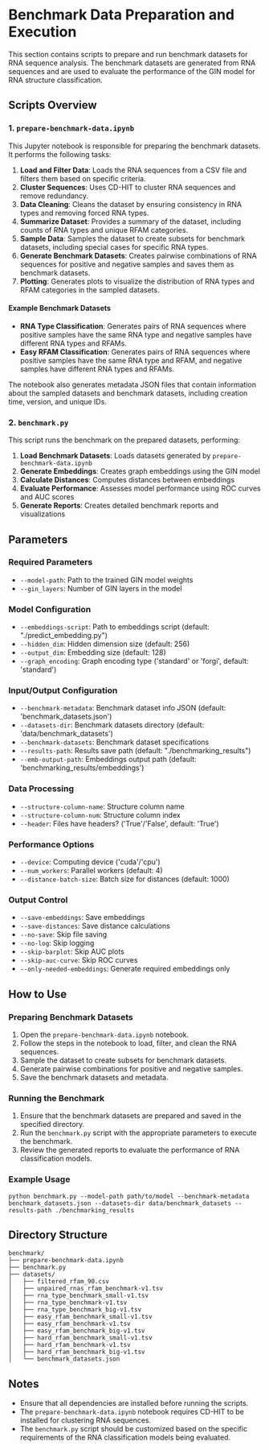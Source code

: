 # Benchmark Data Preparation and Execution

This section contains scripts to prepare and run benchmark datasets for RNA sequence analysis. The benchmark datasets are generated from RNA sequences and are used to evaluate the performance of the GIN model for RNA structure classification.

## Scripts Overview

### 1. `prepare-benchmark-data.ipynb`

This Jupyter notebook is responsible for preparing the benchmark datasets. It performs the following tasks:

1. **Load and Filter Data**: Loads the RNA sequences from a CSV file and filters them based on specific criteria.
2. **Cluster Sequences**: Uses CD-HIT to cluster RNA sequences and remove redundancy.
3. **Data Cleaning**: Cleans the dataset by ensuring consistency in RNA types and removing forced RNA types.
4. **Summarize Dataset**: Provides a summary of the dataset, including counts of RNA types and unique RFAM categories.
5. **Sample Data**: Samples the dataset to create subsets for benchmark datasets, including special cases for specific RNA types.
6. **Generate Benchmark Datasets**: Creates pairwise combinations of RNA sequences for positive and negative samples and saves them as benchmark datasets.
7. **Plotting**: Generates plots to visualize the distribution of RNA types and RFAM categories in the sampled datasets.

#### Example Benchmark Datasets

- **RNA Type Classification**: Generates pairs of RNA sequences where positive samples have the same RNA type and negative samples have different RNA types and RFAMs.
- **Easy RFAM Classification**: Generates pairs of RNA sequences where positive samples have the same RNA type and RFAM, and negative samples have different RNA types and RFAMs.

The notebook also generates metadata JSON files that contain information about the sampled datasets and benchmark datasets, including creation time, version, and unique IDs.

### 2. `benchmark.py`

This script runs the benchmark on the prepared datasets, performing:

1. **Load Benchmark Datasets**: Loads datasets generated by `prepare-benchmark-data.ipynb`
2. **Generate Embeddings**: Creates graph embeddings using the GIN model
3. **Calculate Distances**: Computes distances between embeddings
4. **Evaluate Performance**: Assesses model performance using ROC curves and AUC scores
5. **Generate Reports**: Creates detailed benchmark reports and visualizations

## Parameters

### Required Parameters
- `--model-path`: Path to the trained GIN model weights
- `--gin_layers`: Number of GIN layers in the model

### Model Configuration
- `--embeddings-script`: Path to embeddings script (default: "./predict_embedding.py")
- `--hidden_dim`: Hidden dimension size (default: 256)
- `--output_dim`: Embedding size (default: 128)
- `--graph_encoding`: Graph encoding type ('standard' or 'forgi', default: 'standard')

### Input/Output Configuration
- `--benchmark-metadata`: Benchmark dataset info JSON (default: 'benchmark_datasets.json')
- `--datasets-dir`: Benchmark datasets directory (default: 'data/benchmark_datasets')
- `--benchmark-datasets`: Benchmark dataset specifications
- `--results-path`: Results save path (default: "./benchmarking_results")
- `--emb-output-path`: Embeddings output path (default: 'benchmarking_results/embeddings')

### Data Processing
- `--structure-column-name`: Structure column name
- `--structure-column-num`: Structure column index
- `--header`: Files have headers? ('True'/'False', default: 'True')

### Performance Options
- `--device`: Computing device ('cuda'/'cpu')
- `--num_workers`: Parallel workers (default: 4)
- `--distance-batch-size`: Batch size for distances (default: 1000)

### Output Control
- `--save-embeddings`: Save embeddings
- `--save-distances`: Save distance calculations
- `--no-save`: Skip file saving
- `--no-log`: Skip logging
- `--skip-barplot`: Skip AUC plots
- `--skip-auc-curve`: Skip ROC curves
- `--only-needed-embeddings`: Generate required embeddings only

## How to Use

### Preparing Benchmark Datasets

1. Open the `prepare-benchmark-data.ipynb` notebook.
2. Follow the steps in the notebook to load, filter, and clean the RNA sequences.
3. Sample the dataset to create subsets for benchmark datasets.
4. Generate pairwise combinations for positive and negative samples.
5. Save the benchmark datasets and metadata.

### Running the Benchmark

1. Ensure that the benchmark datasets are prepared and saved in the specified directory.
2. Run the `benchmark.py` script with the appropriate parameters to execute the benchmark.
3. Review the generated reports to evaluate the performance of RNA classification models.

### Example Usage
```
python benchmark.py --model-path path/to/model --benchmark-metadata benchmark_datasets.json --datasets-dir data/benchmark_datasets --results-path ./benchmarking_results
```

## Directory Structure

```
benchmark/
├── prepare-benchmark-data.ipynb
├── benchmark.py
├── datasets/
│   ├── filtered_rfam_90.csv
│   ├── unpaired_rnas_rfam_benchmark-v1.tsv
│   ├── rna_type_benchmark_small-v1.tsv
│   ├── rna_type_benchmark-v1.tsv
│   ├── rna_type_benchmark_big-v1.tsv
│   ├── easy_rfam_benchmark_small-v1.tsv
│   ├── easy_rfam_benchmark-v1.tsv
│   ├── easy_rfam_benchmark_big-v1.tsv
│   ├── hard_rfam_benchmark_small-v1.tsv
│   ├── hard_rfam_benchmark-v1.tsv
│   ├── hard_rfam_benchmark_big-v1.tsv
│   └── benchmark_datasets.json
```

## Notes

- Ensure that all dependencies are installed before running the scripts.
- The `prepare-benchmark-data.ipynb` notebook requires CD-HIT to be installed for clustering RNA sequences.
- The `benchmark.py` script should be customized based on the specific requirements of the RNA classification models being evaluated.
